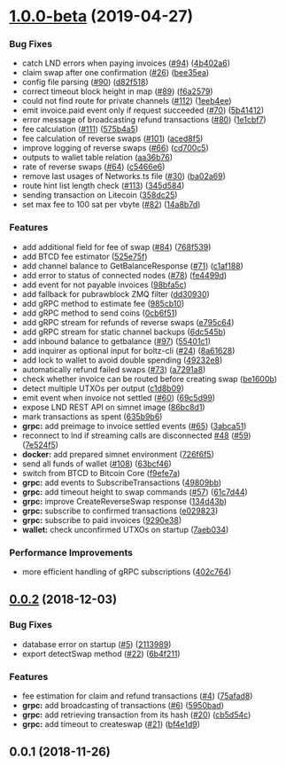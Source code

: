 # [1.0.0-beta](https://github.com/BoltzExchange/boltz-backend/compare/v0.0.2...v1.0.0-beta) (2019-04-27)


### Bug Fixes

* catch LND errors when paying invoices ([#94](https://github.com/BoltzExchange/boltz-backend/issues/94)) ([4b402a6](https://github.com/BoltzExchange/boltz-backend/commit/4b402a6))
* claim swap after one confirmation ([#26](https://github.com/BoltzExchange/boltz-backend/issues/26)) ([bee35ea](https://github.com/BoltzExchange/boltz-backend/commit/bee35ea))
* config file parsing ([#90](https://github.com/BoltzExchange/boltz-backend/issues/90)) ([d82f518](https://github.com/BoltzExchange/boltz-backend/commit/d82f518))
* correct timeout block height in map ([#89](https://github.com/BoltzExchange/boltz-backend/issues/89)) ([f6a2579](https://github.com/BoltzExchange/boltz-backend/commit/f6a2579))
* could not find route for private channels ([#112](https://github.com/BoltzExchange/boltz-backend/issues/112)) ([1eeb4ee](https://github.com/BoltzExchange/boltz-backend/commit/1eeb4ee))
* emit invoice.paid event only if request succeeded ([#70](https://github.com/BoltzExchange/boltz-backend/issues/70)) ([5b41412](https://github.com/BoltzExchange/boltz-backend/commit/5b41412))
* error message of broadcasting refund transactions ([#80](https://github.com/BoltzExchange/boltz-backend/issues/80)) ([1e1cbf7](https://github.com/BoltzExchange/boltz-backend/commit/1e1cbf7))
* fee calculation ([#111](https://github.com/BoltzExchange/boltz-backend/issues/111)) ([575b4a5](https://github.com/BoltzExchange/boltz-backend/commit/575b4a5))
* fee calculation of reverse swaps ([#101](https://github.com/BoltzExchange/boltz-backend/issues/101)) ([aced8f5](https://github.com/BoltzExchange/boltz-backend/commit/aced8f5))
* improve logging of reverse swaps ([#66](https://github.com/BoltzExchange/boltz-backend/issues/66)) ([cd700c5](https://github.com/BoltzExchange/boltz-backend/commit/cd700c5))
* outputs to wallet table relation ([aa36b76](https://github.com/BoltzExchange/boltz-backend/commit/aa36b76))
* rate of reverse swaps ([#64](https://github.com/BoltzExchange/boltz-backend/issues/64)) ([c5466e6](https://github.com/BoltzExchange/boltz-backend/commit/c5466e6))
* remove last usages of Networks.ts file ([#30](https://github.com/BoltzExchange/boltz-backend/issues/30)) ([ba02a69](https://github.com/BoltzExchange/boltz-backend/commit/ba02a69))
* route hint list length check ([#113](https://github.com/BoltzExchange/boltz-backend/issues/113)) ([345d584](https://github.com/BoltzExchange/boltz-backend/commit/345d584))
* sending transaction on Litecoin ([358dc25](https://github.com/BoltzExchange/boltz-backend/commit/358dc25))
* set max fee to 100 sat per vbyte ([#82](https://github.com/BoltzExchange/boltz-backend/issues/82)) ([14a8b7d](https://github.com/BoltzExchange/boltz-backend/commit/14a8b7d))


### Features

* add additional field for fee of swap ([#84](https://github.com/BoltzExchange/boltz-backend/issues/84)) ([768f539](https://github.com/BoltzExchange/boltz-backend/commit/768f539))
* add BTCD fee estimator ([525e75f](https://github.com/BoltzExchange/boltz-backend/commit/525e75f))
* add channel balance to GetBalanceResponse ([#71](https://github.com/BoltzExchange/boltz-backend/issues/71)) ([c1af188](https://github.com/BoltzExchange/boltz-backend/commit/c1af188))
* add error to status of connected nodes ([#78](https://github.com/BoltzExchange/boltz-backend/issues/78)) ([fe4499d](https://github.com/BoltzExchange/boltz-backend/commit/fe4499d))
* add event for not payable invoices ([98bfa5c](https://github.com/BoltzExchange/boltz-backend/commit/98bfa5c))
* add fallback for pubrawblock ZMQ filter ([dd30930](https://github.com/BoltzExchange/boltz-backend/commit/dd30930))
* add gRPC method to estimate fee ([985cb10](https://github.com/BoltzExchange/boltz-backend/commit/985cb10))
* add gRPC method to send coins ([0cb6f51](https://github.com/BoltzExchange/boltz-backend/commit/0cb6f51))
* add gRPC stream for refunds of reverse swaps ([e795c64](https://github.com/BoltzExchange/boltz-backend/commit/e795c64))
* add gRPC stream for static channel backups ([6dc545b](https://github.com/BoltzExchange/boltz-backend/commit/6dc545b))
* add inbound balance to getbalance ([#97](https://github.com/BoltzExchange/boltz-backend/issues/97)) ([55401c1](https://github.com/BoltzExchange/boltz-backend/commit/55401c1))
* add inquirer as optional input for boltz-cli ([#24](https://github.com/BoltzExchange/boltz-backend/issues/24)) ([8a61628](https://github.com/BoltzExchange/boltz-backend/commit/8a61628))
* add lock to wallet to avoid double spending ([49232e8](https://github.com/BoltzExchange/boltz-backend/commit/49232e8))
* automatically refund failed swaps ([#73](https://github.com/BoltzExchange/boltz-backend/issues/73)) ([a7291a8](https://github.com/BoltzExchange/boltz-backend/commit/a7291a8))
* check whether invoice can be routed before creating swap ([be1600b](https://github.com/BoltzExchange/boltz-backend/commit/be1600b))
* detect multiple UTXOs per output ([c1d8b09](https://github.com/BoltzExchange/boltz-backend/commit/c1d8b09))
* emit event when invoice not settled ([#60](https://github.com/BoltzExchange/boltz-backend/issues/60)) ([69c5d99](https://github.com/BoltzExchange/boltz-backend/commit/69c5d99))
* expose LND REST API on simnet image ([86bc8d1](https://github.com/BoltzExchange/boltz-backend/commit/86bc8d1))
* mark transactions as spent ([635b9b6](https://github.com/BoltzExchange/boltz-backend/commit/635b9b6))
* **grpc:** add preimage to invoice settled events ([#65](https://github.com/BoltzExchange/boltz-backend/issues/65)) ([3abca51](https://github.com/BoltzExchange/boltz-backend/commit/3abca51))
* reconnect to lnd if streaming calls are disconnected [#48](https://github.com/BoltzExchange/boltz-backend/issues/48) ([#59](https://github.com/BoltzExchange/boltz-backend/issues/59)) ([7e524f5](https://github.com/BoltzExchange/boltz-backend/commit/7e524f5))
* **docker:** add prepared simnet environment ([726f6f5](https://github.com/BoltzExchange/boltz-backend/commit/726f6f5))
* send all funds of wallet ([#108](https://github.com/BoltzExchange/boltz-backend/issues/108)) ([63bcf46](https://github.com/BoltzExchange/boltz-backend/commit/63bcf46))
* switch from BTCD to Bitcoin Core ([f9efe7a](https://github.com/BoltzExchange/boltz-backend/commit/f9efe7a))
* **grpc:** add events to SubscribeTransactions ([49809bb](https://github.com/BoltzExchange/boltz-backend/commit/49809bb))
* **grpc:** add timeout height to swap commands ([#57](https://github.com/BoltzExchange/boltz-backend/issues/57)) ([61c7d44](https://github.com/BoltzExchange/boltz-backend/commit/61c7d44))
* **grpc:** improve CreateReverseSwap response ([134d43b](https://github.com/BoltzExchange/boltz-backend/commit/134d43b))
* **grpc:** subscribe to confirmed transactions ([e029823](https://github.com/BoltzExchange/boltz-backend/commit/e029823))
* **grpc:** subscribe to paid invoices ([9290e38](https://github.com/BoltzExchange/boltz-backend/commit/9290e38))
* **wallet:** check unconfirmed UTXOs on startup ([7aeb034](https://github.com/BoltzExchange/boltz-backend/commit/7aeb034))


### Performance Improvements

* more efficient handling of gRPC subscriptions ([402c764](https://github.com/BoltzExchange/boltz-backend/commit/402c764))



## [0.0.2](https://github.com/BoltzExchange/boltz-backend/compare/v0.0.1...v0.0.2) (2018-12-03)


### Bug Fixes

* database error on startup ([#5](https://github.com/BoltzExchange/boltz-backend/issues/5)) ([2113989](https://github.com/BoltzExchange/boltz-backend/commit/2113989))
* export detectSwap method ([#22](https://github.com/BoltzExchange/boltz-backend/issues/22)) ([6b4f211](https://github.com/BoltzExchange/boltz-backend/commit/6b4f211))


### Features

* fee estimation for claim and refund transactions ([#4](https://github.com/BoltzExchange/boltz-backend/issues/4)) ([75afad8](https://github.com/BoltzExchange/boltz-backend/commit/75afad8))
* **grpc:** add broadcasting of transactions ([#6](https://github.com/BoltzExchange/boltz-backend/issues/6)) ([5950bad](https://github.com/BoltzExchange/boltz-backend/commit/5950bad))
* **grpc:** add retrieving transaction from its hash ([#20](https://github.com/BoltzExchange/boltz-backend/issues/20)) ([cb5d54c](https://github.com/BoltzExchange/boltz-backend/commit/cb5d54c))
* **grpc:** add timeout to createswap ([#21](https://github.com/BoltzExchange/boltz-backend/issues/21)) ([bf4e1d9](https://github.com/BoltzExchange/boltz-backend/commit/bf4e1d9))



## 0.0.1 (2018-11-26)



